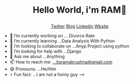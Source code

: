 <h1><p align ="center"> Hello World, i'm RAM👋 </p></h1>

<p align = "center">
  <a href = "https://twitter.com/hey_rama_"> Twitter</a>
  <a href = "https://dev.to/ramakm"> Blog</a>
  <a href = "https://www.linkedin.com/in/ramakrushna-mohapatra-433567a4/">Linkedin</a>
  <a href = "https://ramakm.github.io">Wbsite</a>
 </p>
 
- 🔭 I’m currently working on ... Divorce Rate 
- 🌱 I’m currently learning ...Data Analysis With Python
- 👯 I’m looking to collaborate on ...Anyp Project using python
- 🤔 I’m looking for help with ...Django
- 💬 Ask me about ...Anything
- 📫 How to reach me: ...itsramakrushna@gmail.com
- 😄 Pronouns: ...He/Him
- ⚡ Fun fact: ...I am not a funny guy
-->

